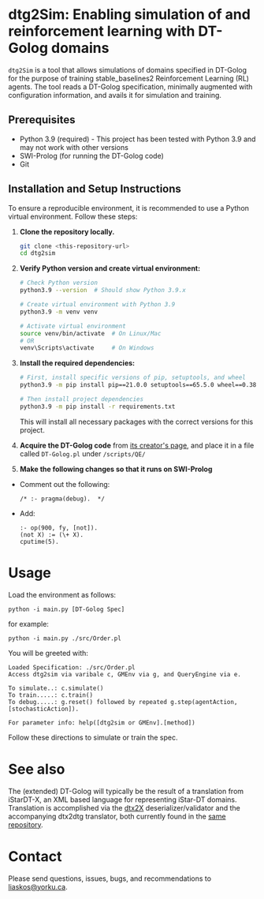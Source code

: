# dtg2Sim: Enabling simulation of and reinforcement learning with DT-Golog domains

`dtg2Sim` is a tool that allows simulations of domains specified in DT-Golog for the purpose of training stable_baselines2 Reinforcement Learning (RL) agents. The tool reads a DT-Golog specification, minimally augmented with configuration information, and avails it for simulation and training.
## Prerequisites
- Python 3.9 (required) - This project has been tested with Python 3.9 and may not work with other versions
- SWI-Prolog (for running the DT-Golog code)
- Git
## Installation and Setup Instructions

To ensure a reproducible environment, it is recommended to use a Python virtual environment. Follow these steps:

1. **Clone the repository locally.**
   ```bash
   git clone <this-repository-url>
   cd dtg2sim
   ```

2. **Verify Python version and create virtual environment:**
   ```bash
   # Check Python version
   python3.9 --version  # Should show Python 3.9.x
   
   # Create virtual environment with Python 3.9
   python3.9 -m venv venv
   
   # Activate virtual environment
   source venv/bin/activate  # On Linux/Mac
   # OR
   venv\Scripts\activate     # On Windows
   ```

3. **Install the required dependencies:**
   ```bash
   # First, install specific versions of pip, setuptools, and wheel
   python3.9 -m pip install pip==21.0.0 setuptools==65.5.0 wheel==0.38.0
   
   # Then install project dependencies
   python3.9 -m pip install -r requirements.txt
   ```

   This will install all necessary packages with the correct versions for this project.

4. **Acquire the DT-Golog code** from [its creator's page](https://www.cs.ryerson.ca/~mes/publications/appendix/appendixC/dtgolog), and place it in a file called `DT-Golog.pl` under `/scripts/QE/`

5. **Make the following changes so that it runs on SWI-Prolog**
  - Comment out the following:
    ```
    /* :- pragma(debug).  */
    ```
  - Add:
    ```
    :- op(900, fy, [not]).
    (not X) := (\+ X).
    cputime(5).
    ```

# Usage

Load the environment as follows:

```
python -i main.py [DT-Golog Spec]
```

for example:

```
python -i main.py ./src/Order.pl
```

You will be greeted with:

```
Loaded Specification: ./src/Order.pl
Access dtg2sim via varibale c, GMEnv via g, and QueryEngine via e.

To simulate..: c.simulate()
To train.....: c.train()
To debug.....: g.reset() followed by repeated g.step(agentAction,[stochasticAction]).

For parameter info: help([dtg2sim or GMEnv].[method])
```

Follow these directions to simulate or train the spec.
# See also

The (extended) DT-Golog will typically be the result of a translation from iStarDT-X, an XML based language for representing iStar-DT domains. Translation is accomplished via the [dtx2X](https://github.com/cmg-yorku/dtx2X) deserializer/validator and the accompanying dtx2dtg translator, both currently found in the [same repository](https://github.com/cmg-yorku/dtx2X).
# Contact

Please send questions, issues, bugs, and recommendations to [liaskos@yorku.ca](mailto:liaskos@yorku.ca?Subject=RLGen).


